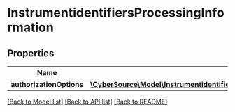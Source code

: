# InstrumentidentifiersProcessingInformation

## Properties
Name | Type | Description | Notes
------------ | ------------- | ------------- | -------------
**authorizationOptions** | [**\CyberSource\Model\InstrumentidentifiersProcessingInformationAuthorizationOptions**](InstrumentidentifiersProcessingInformationAuthorizationOptions.md) |  | [optional] 

[[Back to Model list]](../README.md#documentation-for-models) [[Back to API list]](../README.md#documentation-for-api-endpoints) [[Back to README]](../README.md)


